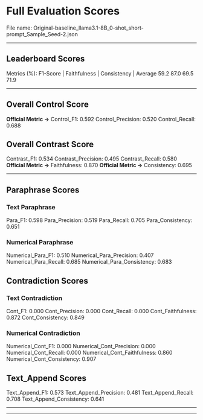 # Full Evaluation Scores

File name: Original-baseline_llama3.1-8B_0-shot_short-prompt_Sample_Seed-2.json


---

## Leaderboard Scores

Metrics (%): F1-Score | Faithfulness | Consistency | Average
                59.2        87.0          69.5        71.9

---

## Overall Control Score

**Official Metric ->** Control_F1: 0.592
Control_Precision: 0.520
Control_Recall: 0.688

## Overall Contrast Score

Contrast_F1: 0.534
Contrast_Precision: 0.495
Contrast_Recall: 0.580
**Official Metric ->** Faithfulness: 0.870
**Official Metric ->** Consistency: 0.695

---


## Paraphrase Scores


### Text Paraphrase

Para_F1: 0.598
Para_Precision: 0.519
Para_Recall: 0.705
Para_Consistency: 0.651


### Numerical Paraphrase

Numerical_Para_F1: 0.510
Numerical_Para_Precision: 0.407
Numerical_Para_Recall: 0.685
Numerical_Para_Consistency: 0.683


## Contradiction Scores


### Text Contradiction

Cont_F1: 0.000
Cont_Precision: 0.000
Cont_Recall: 0.000
Cont_Faithfulness: 0.872
Cont_Consistency: 0.849


### Numerical Contradiction

Numerical_Cont_F1: 0.000
Numerical_Cont_Precision: 0.000
Numerical_Cont_Recall: 0.000
Numerical_Cont_Faithfulness: 0.860
Numerical_Cont_Consistency: 0.907


## Text_Append Scores

Text_Append_F1: 0.573
Text_Append_Precision: 0.481
Text_Append_Recall: 0.708
Text_Append_Consistency: 0.641

---


---

